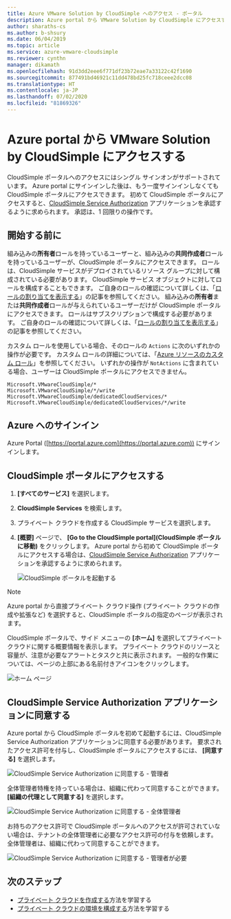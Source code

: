 ```yaml
---
title: Azure VMware Solution by CloudSimple へのアクセス - ポータル
description: Azure portal から VMware Solution by CloudSimple にアクセスする方法について説明します
author: sharaths-cs
ms.author: b-shsury
ms.date: 06/04/2019
ms.topic: article
ms.service: azure-vmware-cloudsimple
ms.reviewer: cynthn
manager: dikamath
ms.openlocfilehash: 91d3dd2eee6f771df23b72eae7a33122c42f1690
ms.sourcegitcommit: 877491bd46921c11dd478bd25fc718ceee2dcc08
ms.translationtype: HT
ms.contentlocale: ja-JP
ms.lasthandoff: 07/02/2020
ms.locfileid: "81869326"
---
```

# <a name="access-the-vmware-solution-by-cloudsimple-portal-from-the-azure-portal"></a>Azure portal から VMware Solution by CloudSimple にアクセスする

CloudSimple ポータルへのアクセスにはシングル サインオンがサポートされています。 Azure portal にサインインした後は、もう一度サインインしなくても CloudSimple ポータルにアクセスできます。 初めて CloudSimple ポータルにアクセスすると、[CloudSimple Service Authorization](#consent-to-cloudsimple-service-authorization-application) アプリケーションを承認するように求められます。  承認は、1 回限りの操作です。

## <a name="before-you-begin"></a>開始する前に

組み込みの**所有者**ロールを持っているユーザーと、組み込みの**共同作成者**ロールを持っているユーザーが、CloudSimple ポータルにアクセスできます。  ロールは、CloudSimple サービスがデプロイされているリソース グループに対して構成されている必要があります。  CloudSimple サービス オブジェクトに対してロールを構成することもできます。  ご自身のロールの確認について詳しくは、「[ロールの割り当てを表示する](https://docs.microsoft.com/azure/role-based-access-control/check-access)」の記事を参照してください。 組み込みの**所有者**または**共同作成者**ロールが与えられているユーザーだけが CloudSimple ポータルにアクセスできます。  ロールはサブスクリプションで構成する必要があります。  ご自身のロールの確認について詳しくは、「[ロールの割り当てを表示する](https://docs.microsoft.com/azure/role-based-access-control/check-access)」の記事を参照してください。

カスタム ロールを使用している場合、そのロールの ```Actions``` に次のいずれかの操作が必要です。  カスタム ロールの詳細については、「[Azure リソースのカスタム ロール](https://docs.microsoft.com/azure/role-based-access-control/custom-roles)」を参照してください。  いずれかの操作が ```NotActions``` に含まれている場合、ユーザーは CloudSimple ポータルにアクセスできません。

```
Microsoft.VMwareCloudSimple/*
Microsoft.VMwareCloudSimple/*/write
Microsoft.VMwareCloudSimple/dedicatedCloudServices/*
Microsoft.VMwareCloudSimple/dedicatedCloudServices/*/write
```

## <a name="sign-in-to-azure"></a>Azure へのサインイン

Azure Portal ([https://portal.azure.com](https://portal.azure.com)) にサインインします。

## <a name="access-the-cloudsimple-portal"></a>CloudSimple ポータルにアクセスする

1. **[すべてのサービス]** を選択します。

2. **CloudSimple Services** を検索します。

3. プライベート クラウドを作成する CloudSimple サービスを選択します。

4. **[概要]** ページで、 **[Go to the CloudSimple portal]\(CloudSimple ポータルに移動\)** をクリックします。  Azure portal から初めて CloudSimple ポータルにアクセスする場合は、[CloudSimple Service Authorization](#consent-to-cloudsimple-service-authorization-application) アプリケーションを承認するように求められます。 

    ![CloudSimple ポータルを起動する](media/launch-cloudsimple-portal.png)

> [!NOTE]
> Azure portal から直接プライベート クラウド操作 (プライベート クラウドの作成や拡張など) を選択すると、CloudSimple ポータルの指定のページが表示されます。

CloudSimple ポータルで、サイド メニューの **[ホーム]** を選択してプライベート クラウドに関する概要情報を表示します。 プライベート クラウドのリソースと容量が、注意が必要なアラートとタスクと共に表示されます。 一般的な作業については、ページの上部にある名前付きアイコンをクリックします。

![ホーム ページ](media/cloudsimple-portal-home.png)

## <a name="consent-to-cloudsimple-service-authorization-application"></a>CloudSimple Service Authorization アプリケーションに同意する

Azure portal から CloudSimple ポータルを初めて起動するには、CloudSimple Service Authorization アプリケーションに同意する必要があります。  要求されたアクセス許可を付与し、CloudSimple ポータルにアクセスするには、 **[同意する]** を選択します。

![CloudSimple Service Authorization に同意する - 管理者](media/cloudsimple-azure-consent.png)

全体管理者特権を持っている場合は、組織に代わって同意することができます。  **[組織の代理として同意する]** を選択します。

![CloudSimple Service Authorization に同意する - 全体管理者](media/cloudsimple-azure-consent-global-admin.png)

お持ちのアクセス許可で CloudSimple ポータルへのアクセスが許可されていない場合は、テナントの全体管理者に必要なアクセス許可の付与を依頼します。  全体管理者は、組織に代わって同意することができます。

![CloudSimple Service Authorization に同意する - 管理者が必要](media/cloudsimple-azure-consent-requires-administrator.png)

## <a name="next-steps"></a>次のステップ

* [プライベート クラウドを作成する](https://docs.microsoft.com/azure/vmware-cloudsimple/create-private-cloud/)方法を学習する
* [プライベート クラウドの環境を構成する](quickstart-create-private-cloud.md)方法を学習する

